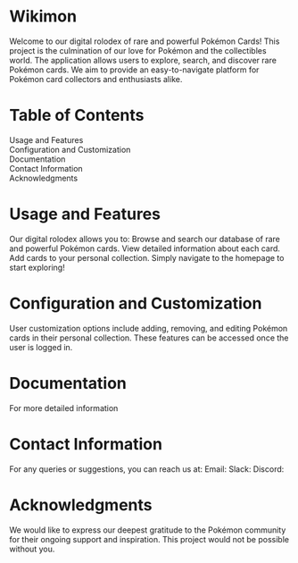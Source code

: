 # Wikimon

Welcome to our digital rolodex of rare and powerful Pokémon Cards! This project is the culmination of our love for Pokémon and the collectibles world. The application allows users to explore, search, and discover rare Pokémon cards. We aim to provide an easy-to-navigate platform for Pokémon card collectors and enthusiasts alike.

# Table of Contents

Usage and Features  
Configuration and Customization  
Documentation  
Contact Information  
Acknowledgments

# Usage and Features

Our digital rolodex allows you to:
Browse and search our database of rare and powerful Pokémon cards.
View detailed information about each card.
Add cards to your personal collection.
Simply navigate to the homepage to start exploring!

# Configuration and Customization

User customization options include adding, removing, and editing Pokémon cards in their personal collection. These features can be accessed once the user is logged in.

# Documentation

For more detailed information

# Contact Information

For any queries or suggestions, you can reach us at:
Email:
Slack:
Discord:

# Acknowledgments

We would like to express our deepest gratitude to the Pokémon community for their ongoing support and inspiration. This project would not be possible without you.
